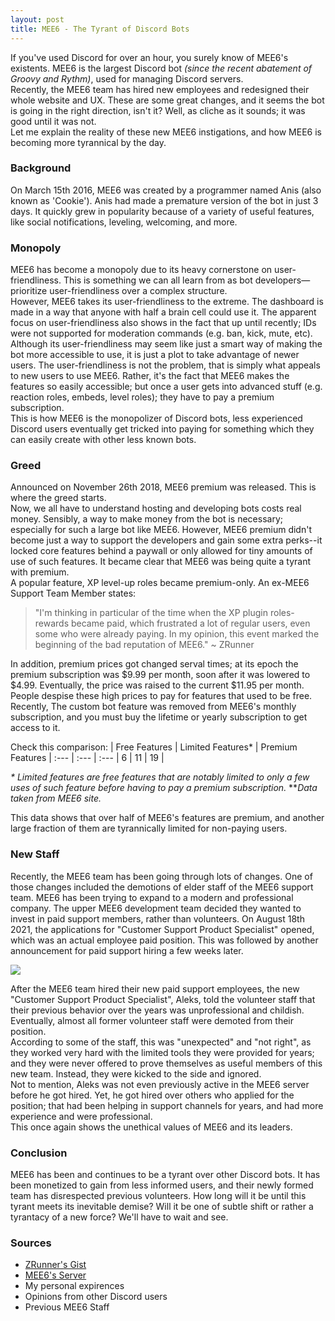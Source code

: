 ```yaml
---
layout: post
title: MEE6 - The Tyrant of Discord Bots
---
```


If you've used Discord for over an hour, you surely know of MEE6's existents. MEE6 is the largest Discord bot *(since the recent abatement of Groovy and Rythm)*, used for managing Discord servers.\
Recently, the MEE6 team has hired new employees and redesigned their whole website and UX. These are some great changes, and it seems the bot is going in the right direction, isn't it? Well, as cliche as it sounds; it was good until it was not.\
Let me explain the reality of these new MEE6 instigations, and how MEE6 is becoming more tyrannical by the day.

### Background
On March 15th 2016, MEE6 was created by a programmer named Anis (also known as 'Cookie'). Anis had made a premature version of the bot in just 3 days. It quickly grew in popularity because of a variety of useful features, like social notifications, leveling, welcoming, and more.

### Monopoly
MEE6 has become a monopoly due to its heavy cornerstone on user-friendliness. This is something we can all learn from as bot developers—prioritize user-friendliness over a complex structure.\
However, MEE6 takes its user-friendliness to the extreme. The dashboard is made in a way that anyone with half a brain cell could use it. The apparent focus on user-friendliness also shows in the fact that up until recently; IDs were not supported for moderation commands (e.g. ban, kick, mute, etc).\
Although its user-friendliness may seem like just a smart way of making the bot more accessible to use, it is just a plot to take advantage of newer users. The user-friendliness is not the problem, that is simply what appeals to new users to use MEE6. Rather, it's the fact that MEE6 makes the features so easily accessible; but once a user gets into advanced stuff (e.g. reaction roles, embeds, level roles); they have to pay a premium subscription.\
This is how MEE6 is the monopolizer of Discord bots, less experienced Discord users eventually get tricked into paying for something which they can easily create with other less known bots.


### Greed
Announced on November 26th 2018, MEE6 premium was released. This is where the greed starts.\
Now, we all have to understand hosting and developing bots costs real money. Sensibly, a way to make money from the bot is necessary; especially for such a large bot like MEE6. However, MEE6 premium didn't become just a way to support the developers and gain some extra perks--it locked core features behind a paywall or only allowed for tiny amounts of use of such features. It became clear that MEE6 was being quite a tyrant with premium.\
A popular feature, XP level-up roles became premium-only. An ex-MEE6 Support Team Member states:
>  "I'm thinking in particular of the time when the XP plugin roles-rewards became paid, which frustrated a lot of regular users, even some who were already paying. In my opinion, this event marked the beginning of the bad reputation of MEE6." ~ ZRunner

In addition, premium prices got changed serval times; at its epoch the premium subscription was $9.99 per month, soon after it was lowered to $4.99. Eventually, the price was raised to the current $11.95 per month. People despise these high prices to pay for features that used to be free. 
Recently, The custom bot feature was removed from MEE6's monthly subscription, and you must buy the lifetime or yearly subscription to get access to it.

Check this comparison:
| Free Features | Limited Features* |  Premium Features
| :--- | :--- | :---
| 6 | 11 | 19 |

*\* Limited features are free features that are notably limited to only a few uses of such feature before having to pay a premium subscription.*
*\**Data taken from MEE6 site.*

This data shows that over half of MEE6's features are premium, and another large fraction of them are tyrannically limited for non-paying users.

### New Staff
Recently, the MEE6 team has been going through lots of changes. One of those changes included the demotions of elder staff of the MEE6 support team. 
MEE6 has been trying to expand to a modern and professional company. The upper MEE6 development team decided they wanted to invest in paid support members, rather than volunteers. 
On August 18th 2021, the applications for "Customer Support Product Specialist" opened, which was an actual employee paid position. This was followed by another announcement for paid support hiring a few weeks later.

![](https://user-images.githubusercontent.com/69215413/140435526-1d50d812-175e-41f4-881f-57245e40c53e.png)

After the MEE6 team hired their new paid support employees, the new "Customer Support Product Specialist", Aleks, told the volunteer staff that their previous behavior over the years was unprofessional and childish. Eventually, almost all former volunteer staff were demoted from their position.\
According to some of the staff, this was "unexpected" and "not right", as they worked very hard with the limited tools they were provided for years; and they were never offered to prove themselves as useful members of this new team. Instead, they were kicked to the side and ignored.\
Not to mention, Aleks was not even previously active in the MEE6 server before he got hired. Yet, he got hired over others who applied for the position; that had been helping in support channels for years, and had more experience and were professional.\
This once again shows the unethical values of MEE6 and its leaders.

### Conclusion
MEE6 has been and continues to be a tyrant over other Discord bots. It has been monetized to gain from less informed users, and their newly formed team has disrespected previous volunteers. How long will it be until this tyrant meets its inevitable demise? Will it be one of subtle shift or rather a tyrantacy of a new force? We'll have to wait and see. 

### Sources
- [ZRunner's Gist](https://gist.github.com/ZRunner/3c765fe054228c0a12add9f0006b1948)
- [MEE6's Server](https://discord.gg/mee6)
- My personal expirences
- Opinions from other Discord users
- Previous MEE6 Staff
